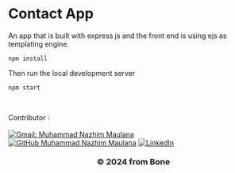 # Contact App

An app that is built with express js and the front end is using ejs as templating engine. 

```
npm install
```
         
Then run the local development server
   
```
npm start
```     
             
<br>        
                            
<!-- CONTRIBUTOR -->
Contributor :       
<br>
[![Gmail: Muhammad Nazhim Maulana](https://img.shields.io/badge/-nazhimmaulanamuhammad@gmail.com-maroon?style=flat&logo=gmail)](https://mail.google.com/mail/u/0/#inbox?compose=CllgCJqTfrDgzWPFFgSKDLmBlPGRmCRXMQVTgqZDWJrxHDMJkSBGGCGnnGJhRKjrbzjJmFqnZFg)
[![GitHub Muhammad Nazhim Maulana](https://img.shields.io/github/followers/wildanie12?label=follow&style=social)](https://github.com/MuhammadNazhimMaulana)
[![LinkedIn](https://img.shields.io/badge/Muhammad_Nazhim_Maulana-%230077B5.svg?&style=for-the-badge&logo=linkedin&logoColor=white)](https://www.linkedin.com/in/muhammad-nazhim-maulana-7198b4231/)
      
    
<h3 style="margin-top: 20px;">
    <p align="center">&copy; 2024 from Bone</p>
</h3>    
<!-- Closing -->
  



